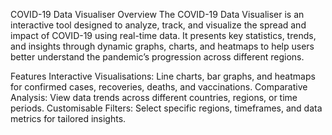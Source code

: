 COVID-19 Data Visualiser
Overview
The COVID-19 Data Visualiser is an interactive tool designed to analyze, track, and visualize the spread and impact of COVID-19 using real-time data. It presents key statistics, trends, and insights through dynamic graphs, charts, and heatmaps to help users better understand the pandemic’s progression across different regions.

Features
Interactive Visualisations: Line charts, bar graphs, and heatmaps for confirmed cases, recoveries, deaths, and vaccinations.
Comparative Analysis: View data trends across different countries, regions, or time periods.
Customisable Filters: Select specific regions, timeframes, and data metrics for tailored insights.
